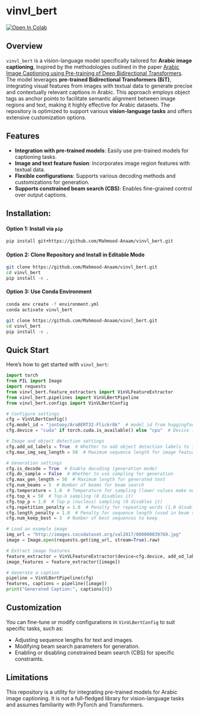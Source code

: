 # vinvl_bert

[![Open In Colab](https://colab.research.google.com/assets/colab-badge.svg)](https://colab.research.google.com/github/Mahmood-Anaam/vinvl_bert/blob/main/notebooks/vinvl_bert_demo.ipynb)

## Overview
`vinvl_bert` is a vision-language model specifically tailored for **Arabic image captioning**, inspired by the methodologies outlined in the paper [Arabic Image Captioning using Pre-training of Deep Bidirectional Transformers](https://www.researchgate.net/publication/375946517_Arabic_Image_Captioning_using_Pre-training_of_Deep_Bidirectional_Transformers). The model leverages **pre-trained Bidirectional Transformers (BiT)**, integrating visual features from images with textual data to generate precise and contextually relevant captions in Arabic. This approach employs object tags as anchor points to facilitate semantic alignment between image regions and text, making it highly effective for Arabic datasets. The repository is optimized to support various **vision-language tasks** and offers extensive customization options. 

## Features
- **Integration with pre-trained models**: Easily use pre-trained models for captioning tasks.
- **Image and text feature fusion**: Incorporates image region features with textual data.
- **Flexible configurations**: Supports various decoding methods and customizations for generation.
- **Supports constrained beam search (CBS)**: Enables fine-grained control over output captions.


## Installation:

#### Option 1: Install via `pip`
```bash
pip install git+https://github.com/Mahmood-Anaam/vinvl_bert.git
```

#### Option 2: Clone Repository and Install in Editable Mode
```bash
git clone https://github.com/Mahmood-Anaam/vinvl_bert.git
cd vinvl_bert
pip install -e .
```

#### Option 3: Use Conda Environment
```bash
conda env create -f environment.yml
conda activate vinvl_bert

git clone https://github.com/Mahmood-Anaam/vinvl_bert.git
cd vinvl_bert
pip install -e .
```

## Quick Start
Here’s how to get started with `vinvl_bert`:
```python
import torch
from PIL import Image
import requests
from vinvl_bert.feature_extractors import VinVLFeatureExtractor
from vinvl_bert.pipelines import VinVLBertPipeline
from vinvl_bert.configs import VinVLBertConfig

# Configure settings
cfg = VinVLBertConfig()
cfg.model_id = "jontooy/AraBERT32-Flickr8k"  # model id from huggingface
cfg.device = "cuda" if torch.cuda.is_available() else "cpu"  # Device for computation (GPU/CPU)

# Image and object detection settings
cfg.add_od_labels = True  # Whether to add object detection labels to input
cfg.max_img_seq_length = 50  # Maximum sequence length for image features

# Generation settings
cfg.is_decode = True  # Enable decoding (generation mode)
cfg.do_sample = False  # Whether to use sampling for generation
cfg.max_gen_length = 50  # Maximum length for generated text
cfg.num_beams = 5  # Number of beams for beam search
cfg.temperature = 1.0  # Temperature for sampling (lower values make output more deterministic)
cfg.top_k = 50  # Top-k sampling (0 disables it)
cfg.top_p = 1.0  # Top-p (nucleus) sampling (0 disables it)
cfg.repetition_penalty = 1.0  # Penalty for repeating words (1.0 disables it)
cfg.length_penalty = 1.0  # Penalty for sequence length (used in beam search)
cfg.num_keep_best = 3  # Number of best sequences to keep

# Load an example image
img_url = "http://images.cocodataset.org/val2017/000000039769.jpg"
image = Image.open(requests.get(img_url, stream=True).raw)

# Extract image features
feature_extractor = VinVLFeatureExtractor(device=cfg.device, add_od_labels=cfg.add_od_labels)
image_features = feature_extractor([image])

# Generate a caption
pipeline = VinVLBertPipeline(cfg)
features, captions = pipeline([image])
print("Generated Caption:", captions[0])
```

## Customization

You can fine-tune or modify configurations in `VinVLBertConfig` to suit specific tasks, such as:
- Adjusting sequence lengths for text and images.
- Modifying beam search parameters for generation.
- Enabling or disabling constrained beam search (CBS) for specific constraints.

## Limitations
This repository is a utility for integrating pre-trained models for Arabic image captioning. It is not a full-fledged library for vision-language tasks and assumes familiarity with PyTorch and Transformers.
